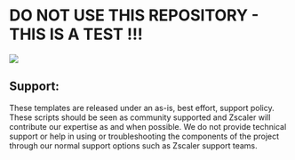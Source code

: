# DO NOT USE THIS REPOSITORY - THIS IS A TEST !!!

<a href="https://portal.azure.com/#create/Microsoft.Template/uri/https%3A%2F%2Fraw.githubusercontent.com%2Feparra%2Fnss-deploy-test%2Fmaster%2Fazuredeploy.json" target="_blank">
    <img src="http://azuredeploy.net/deploybutton.png"/>
</a>

Support:
--------

These templates are released under an as-is, best effort, support policy. These scripts should be seen as community supported and Zscaler will contribute our expertise as and when possible.  We do not provide technical support or help in using or troubleshooting the components of the project through our normal support options such as Zscaler support teams.
